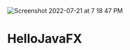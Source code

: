 ![Screenshot 2022-07-21 at 7 18 47 PM](https://user-images.githubusercontent.com/104293796/180229754-2b555000-6e95-416d-b001-cf5ce19511a0.png)

# HelloJavaFX
